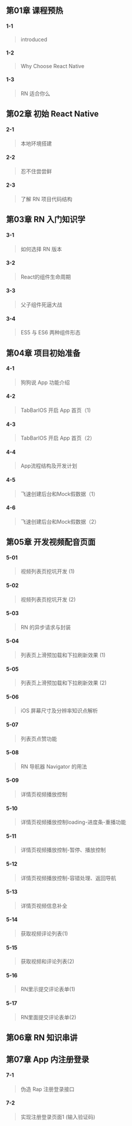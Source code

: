 

## 第01章 课程预热
#### 1-1 
> introduced

#### 1-2 
> Why Choose React Native

#### 1-3 
> RN 适合你么




## 第02章 初始 React Native
#### 2-1 
> 本地环境搭建

#### 2-2 
> 忍不住尝尝鲜

#### 2-3 
> 了解 RN 项目代码结构 




## 第03章 RN 入门知识学
#### 3-1 
> 如何选择 RN 版本

#### 3-2 
> React的组件生命周期

#### 3-3 
> 父子组件死逼大战

#### 3-4 
> ES5 与 ES6 两种组件形态




## 第04章 项目初始准备
#### 4-1 
> 狗狗说 App 功能介绍

#### 4-2 
> TabBarIOS 开启 App 首页（1)

#### 4-3 
> TabBarIOS 开启 App 首页（2）

#### 4-4 
> App流程结构及开发计划

#### 4-5 
> 飞速创建后台和Mock假数据（1）

#### 4-6 
> 飞速创建后台和Mock假数据（2）




## 第05章 开发视频配音页面
#### 5-01 
> 视频列表页挖坑开发 (1)

#### 5-02 
> 视频列表页挖坑开发 (2)

#### 5-03 
> RN 的异步请求与封装 

#### 5-04 
> 列表页上滑预加载和下拉刷新效果 (1)

#### 5-05 
> 列表页上滑预加载和下拉刷新效果 (2)

#### 5-06 
> iOS 屏幕尺寸及分辨率知识点解析

#### 5-07 
> 列表页点赞功能 

#### 5-08 
> RN 导航器 Navigator 的用法

#### 5-09 
> 详情页视频播放控制

#### 5-10 
> 详情页视频播放控制loading-进度条-重播功能

#### 5-11 
> 详情页视频播放控制-暂停、播放控制

#### 5-12 
> 详情页视频播放控制-容错处理、返回导航

#### 5-13 
> 详情页视频信息补全

#### 5-14 
> 获取视频评论列表(1)

#### 5-15 
> 获取视频和评论列表(2)

#### 5-16 
> RN里示提交评论表单(1)

#### 5-17 
> RN里面提交评论表单(2)




## 第06章 RN 知识串讲




## 第07章 App 内注册登录
#### 7-1 
> 伪造 Rap 注册登录接口

#### 7-2 
> 实现注册登录页面1 (输入验证码)

#### 

